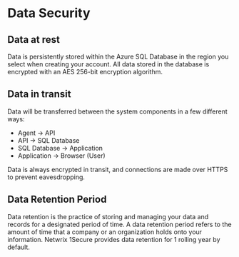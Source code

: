 # Data Security

## Data at rest

Data is persistently stored within the Azure SQL Database in the region you select when creating your account. All data stored in the database is encrypted with an AES 256-bit encryption algorithm.

## Data in transit

Data will be transferred between the system components in a few different ways:

- Agent -> API
- API -> SQL Database
- SQL Database -> Application
- Application -> Browser (User)

Data is always encrypted in transit, and connections are made over HTTPS to prevent eavesdropping.

## Data Retention Period

Data retention is the practice of storing and managing your data and records for a designated period of time. A data retention period refers to the amount of time that a company or an organization holds onto your information. Netwrix 1Secure provides data retention for 1 rolling year by default.
